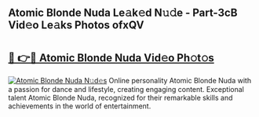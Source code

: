 ## Atomic Blonde Nuda Le𝚊k𝚎d N𝚞𝚍e - Part-3cB Vid𝚎o Le𝚊ks Photos ofxQV

# <h2><a href="http://fbegwg9.evod.top/?m=Atomic+Blonde+Nuda">🔗 👉🔴 Atomic Blonde Nuda Vid𝚎o Ph𝚘t𝚘s</a></h2>

[![Atomic Blonde Nuda N𝚞d𝚎s](https://i.imgur.com/8V9OHl7.gif)](http://fbegwg9.evod.top/?m=Atomic+Blonde+Nuda)
Online personality Atomic Blonde Nuda with a passion for dance and lifestyle, creating engaging content. Exceptional talent Atomic Blonde Nuda, recognized for their remarkable skills and achievements in the world of entertainment. 

